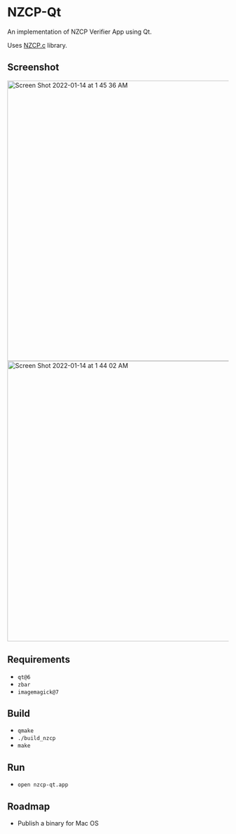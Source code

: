# NZCP-Qt

An implementation of NZCP Verifier App using Qt.

Uses [NZCP.c](https://github.com/noway/nzcp-c) library.

## Screenshot
<img width="639" alt="Screen Shot 2022-01-14 at 1 45 36 AM" src="https://user-images.githubusercontent.com/2031472/149332717-cd9b94c3-b0a7-48f6-b065-0070fb633359.png">

<img width="639" alt="Screen Shot 2022-01-14 at 1 44 02 AM" src="https://user-images.githubusercontent.com/2031472/149332622-e6690407-8e7b-47f6-b88b-15d79d0f36c0.png">

## Requirements
- `qt@6`
- `zbar`
- `imagemagick@7`

## Build
- `qmake`
- `./build_nzcp`
- `make`

## Run
- `open nzcp-qt.app`

## Roadmap
- Publish a binary for Mac OS
